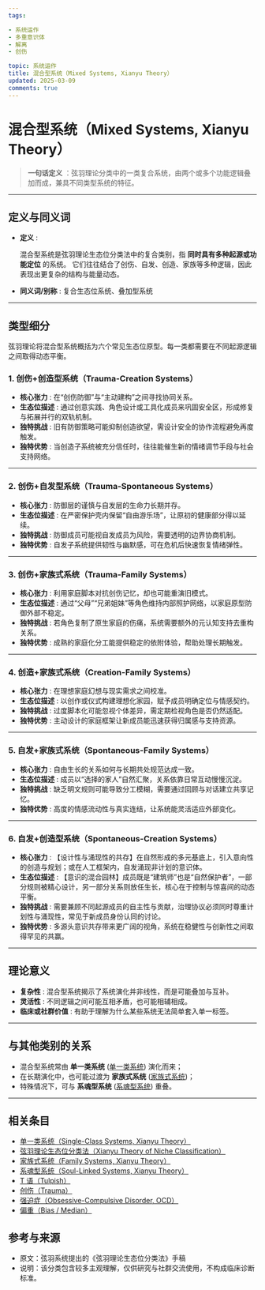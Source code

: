 ```yaml
---
tags:

- 系统运作
- 多重意识体
- 解离
- 创伤

topic: 系统运作
title: 混合型系统（Mixed Systems, Xianyu Theory）
updated: 2025-03-09
comments: true
---
```


# 混合型系统（Mixed Systems, Xianyu Theory）

> **一句话定义** ：弦羽理论分类中的一类复合系统，由两个或多个功能逻辑叠加而成，兼具不同类型系统的特征。

---

## 定义与同义词

- **定义** :

  混合型系统是弦羽理论生态位分类法中的复合类别，指 **同时具有多种起源或功能定位** 的系统。
  它们往往结合了创伤、自发、创造、家族等多种逻辑，因此表现出更复杂的结构与能量动态。

- **同义词/别称** : 复合生态位系统、叠加型系统

---

## 类型细分

弦羽理论将混合型系统概括为六个常见生态位原型。每一类都需要在不同起源逻辑之间取得动态平衡。

### 1. 创伤+创造型系统（Trauma-Creation Systems）

- **核心张力** : 在“创伤防御”与“主动建构”之间寻找协同关系。
- **生态位描述** : 通过创意实践、角色设计或工具化成员来巩固安全区，形成修复与拓展并行的双轨机制。
- **独特挑战** : 旧有防御策略可能抑制创造欲望，需设计安全的协作流程避免再度触发。
- **独特优势** : 当创造子系统被充分信任时，往往能催生新的情绪调节手段与社会支持网络。

---

### 2. 创伤+自发型系统（Trauma-Spontaneous Systems）

- **核心张力** : 防御层的谨慎与自发层的生命力长期并存。
- **生态位描述** : 在严密保护壳内保留“自由游乐场”，让原初的健康部分得以延续。
- **独特挑战** : 防御成员可能视自发成员为风险，需要透明的边界协商机制。
- **独特优势** : 自发子系统提供韧性与幽默感，可在危机后快速恢复情绪弹性。

---

### 3. 创伤+家族式系统（Trauma-Family Systems）

- **核心张力** : 利用家庭脚本对抗创伤记忆，却也可能重演旧模式。
- **生态位描述** : 通过“父母”“兄弟姐妹”等角色维持内部照护网络，以家庭原型防御外部不稳定。
- **独特挑战** : 若角色复制了原生家庭的伤痛，系统需要额外的元认知支持去重构关系。
- **独特优势** : 成熟的家庭化分工能提供稳定的依附体验，帮助处理长期触发。

---

### 4. 创造+家族式系统（Creation-Family Systems）

- **核心张力** : 在理想家庭幻想与现实需求之间校准。
- **生态位描述** : 以创作或仪式构建理想化家园，赋予成员明确定位与情感契约。
- **独特挑战** : 过度脚本化可能忽视个体差异，需定期检视角色是否仍然适配。
- **独特优势** : 主动设计的家庭框架让新成员能迅速获得归属感与支持资源。

---

### 5. 自发+家族式系统（Spontaneous-Family Systems）

- **核心张力** : 自由生长的关系如何与长期共处规范达成一致。
- **生态位描述** : 成员以“选择的家人”自然汇聚，关系依靠日常互动慢慢沉淀。
- **独特挑战** : 缺乏明文规则可能导致分工模糊，需要通过回顾与对话建立共享记忆。
- **独特优势** : 高度的情感流动性与真实连结，让系统能灵活适应外部变化。

---

### 6. 自发+创造型系统（Spontaneous-Creation Systems）

- **核心张力** : 【设计性与涌现性的共存】在自然形成的多元基底上，引入意向性的创造与规划；或在人工框架内，自发涌现非计划的意识体。
- **生态位描述** : 【意识的混合园林】成员既是“建筑师”也是“自然保护者”，一部分规则被精心设计，另一部分关系则放任生长，核心在于控制与惊喜间的动态平衡。
- **独特挑战** : 需要兼顾不同起源成员的自主性与贡献，治理协议必须同时尊重计划性与涌现性，常见于新成员身份认同的讨论。
- **独特优势** : 多源头意识共存带来更广阔的视角，系统在稳健性与创新性之间取得罕见的共赢。

---

## 理论意义

- **复杂性** : 混合型系统揭示了系统演化并非线性，而是可能叠加与互补。
- **灵活性** : 不同逻辑之间可能互相矛盾，也可能相辅相成。
- **临床或社群价值** : 有助于理解为什么某些系统无法简单套入单一标签。

---

## 与其他类别的关系

- 混合型系统常由 **单一类系统** ([单一类系统](Single-Class-Systems-Xianyu.md)) 演化而来；
- 在长期演化中，也可能过渡为 **家族式系统** ([家族式系统](Family-Systems-Xianyu.md))；
- 特殊情况下，可与 **系魂型系统** ([系魂型系统](Soul-Linked-Systems-Xianyu.md)) 重叠。

---

## 相关条目

- [单一类系统（Single-Class Systems, Xianyu Theory）](Single-Class-Systems-Xianyu.md)
- [弦羽理论生态位分类法（Xianyu Theory of Niche Classification）](Xianyu-Theory-Niche-Classification.md)
- [家族式系统（Family Systems, Xianyu Theory）](Family-Systems-Xianyu.md)
- [系魂型系统（Soul-Linked Systems, Xianyu Theory）](Soul-Linked-Systems-Xianyu.md)
- [T 语（Tulpish）](Tulpish.md)
- [创伤（Trauma）](Trauma.md)
- [强迫症（Obsessive-Compulsive Disorder, OCD）](OCD.md)
- [偏重（Bias / Median）](Bias.md)

## 参考与来源

- 原文：弦羽系统提出的《弦羽理论生态位分类法》手稿
- 说明：该分类包含较多主观理解，仅供研究与社群交流使用，不构成临床诊断标准。
